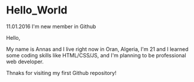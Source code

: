 # Hello_World
11.01.2016 I'm new member in Github 

Hello,

My name is Annas and I live right now in Oran, Algeria, I'm 21 and I learned some coding skills like HTML/CSS/JS, and I'm planning to be professional web developer.

Thnaks for visiting my first Github repository!
